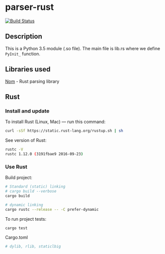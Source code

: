 # parser-rust

[![Build Status](https://travis-ci.org/pashinin-com/parser-rust.png?branch=master)](https://travis-ci.org/pashinin-com/parser-rust)

## Description

This is a Python 3.5 module (.so file). The main file is lib.rs where we
define `PyInit_` function.

## Libraries used

[Nom](https://github.com/Geal/nom) - Rust parsing library


## Rust

### Install and update

To install Rust (Linux, Mac) — run this command:

```bash
curl -sSf https://static.rust-lang.org/rustup.sh | sh
```

See version of Rust:

```bash
rustc -V
rustc 1.12.0 (3191fbae9 2016-09-23)
```


### Use Rust

Build project:

```bash
# Standard (static) linking
# cargo build --verbose
cargo build

# dynamic linking
cargo rustc --release -- -C prefer-dynamic
```

To run project tests:

```bash
cargo test
```

Cargo.toml

```bash
# dylib, rlib, staticlbig


```
